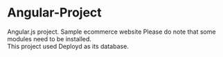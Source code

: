 # Angular-Project
Angular.js project.  Sample ecommerce website
Please do note that some modules need to be installed.  
This project used Deployd as its database.
